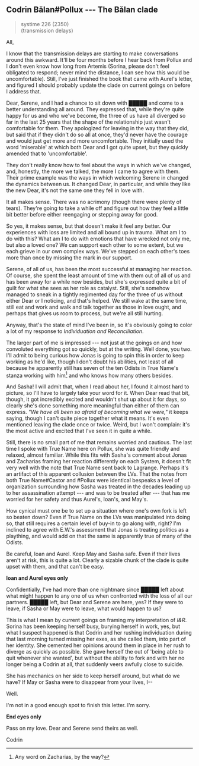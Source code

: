 ## Codrin Bălan#Pollux --- The Bălan clade

> systime 226 (2350)  
> (transmission delays)

All,

I know that the transmission delays are starting to make conversations around this awkward. It'll be four months before I hear back from Pollux and I don't even know how long from Artemis (Sorina, please don't feel obligated to respond; never mind the distance, I can see how this would be uncomfortable). Still, I've just finished the book that came with Aurel's letter, and figured I should probably update the clade on current goings on before I address that.

Dear, Serene, and I had a chance to sit down with █████ and come to a better understanding all around. They expressed that, while they're quite happy for us and who we've become, the three of us have all diverged so far in the last 25 years that the shape of the relationship just wasn't comfortable for them. They apologized for leaving in the way that they did, but said that if they didn't do so all at once, they'd never have the courage and would just get more and more uncomfortable. They initially used the word 'miserable' at which both Dear and I got quite upset, but they quickly amended that to 'uncomfortable'. 

They don't really know how to feel about the ways in which we've changed, and, honestly, the more we talked, the more I came to agree with them. Their prime example was the ways in which welcoming Serene in changed the dynamics between us. It changed Dear, in particular, and while they like the new Dear, it's not the same one they fell in love with.

It all makes sense. There was no acrimony (though there were plenty of tears). They're going to take a while off and figure out how they feel a little bit better before either reengaging or stepping away for good.

So yes, it makes sense, but that doesn't make it feel any better. Our experiences with loss are limited and all bound up in trauma. What am I to do with this? What am I to do with emotions that have wrecked not only me, but also a loved one? We can support each other to some extent, but we each grieve in our own complex ways. We've stepped on each other's toes more than once by missing the mark in our support.

Serene, of all of us, has been the most successful at managing her reaction. Of course, she spent the least amount of time with them out of all of us and has been away for a while now besides, but she's expressed quite a bit of guilt for what she sees as her role as catalyst. Still, she's somehow managed to sneak in a tightly regimented day for the three of us without either Dear or I noticing, and that's helped. We still wake at the same time, still eat and work and walk and talk together as those in love ought, and perhaps that gives us room to process, but we're all still hurting.

Anyway, that's the state of mind I've been in, so it's obviously going to color a lot of my response to *Individuation and Reconciliation*.

The larger part of me is impressed --- not just at the goings on and how convoluted everything got so quickly, but at the writing. Well done, you two. I'll admit to being curious how Jonas is going to spin this in order to keep working as he'd like, though I don't doubt his abilities, not least of all because he apparently still has seven of the ten Odists in True Name's stanza working with him[^zack] and who knows how many others besides.

And Sasha! I will admit that, when I read about her, I found it almost hard to picture, so I'll have to largely take your word for it. When Dear read that bit, though, it got incredibly excited and wouldn't shut up about it for days, so clearly she's done something more meaningful than either of them can express. *"We have all been so afraid of becoming what we were,"* it keeps saying, though I can't quite piece together what it means. It's even mentioned leaving the clade once or twice. Weird, but I won't complain: it's the most active and excited that I've seen it in quite a while.

<!-- this likely needs rewriting-->
Still, there is no small part of me that remains worried and cautious. The last time I spoke with True Name here on Pollux, she was quite friendly and relaxed, almost familiar. While this fits with Sasha's comment about Jonas and Zacharias framing her reaction differently on each System, it doesn't fit very well with the note that True Name sent back to Lagrange. Perhaps it's an artifact of this apparent collusion between the LVs. That the notes from both True Name#Castor and #Pollux were identical bespeaks a level of organization surrounding how Sasha was treated in the decades leading up to her assassination attempt --- and was to be treated after --- that has me worried for her safety and thus Aurel's, Ioan's, and May's.

How cynical must one be to set up a situation where one's own fork is left so beaten down? Even if True Name on the LVs was manipulated into doing so, that still requires a certain level of buy-in to go along with, right? I'm inclined to agree with E.W.'s assessment that Jonas is treating politics as a plaything, and would add on that the same is apparently true of many of the Odists.

Be careful, Ioan and Aurel. Keep May and Sasha safe. Even if their lives aren't at risk, this is quite a lot. Clearly a sizable chunk of the clade is quite upset with them, and that can't be easy.

**Ioan and Aurel eyes only**

Confidentially, I've had more than one nightmare since █████ left about what might happen to any one of us when confronted with the loss of all our partners. █████ left, but Dear and Serene are here, yes? If they were to leave, if Sasha or May were to leave, what would happen to us?

This is what I mean by current goings on framing my interpretation of *I&R*. Sorina has been keeping herself busy, burying herself in work, yes, but what I suspect happened is that Codrin and her rushing individuation during that last morning turned missing her exes, as she called them, into part of her identity. She cemented her opinions around them in place in her rush to diverge as quickly as possible. She gave herself the out of 'being able to quit whenever she wanted', but without the ability to fork and with her no longer being a Codrin at all, that suddenly veers awfully close to suicide.

She has mechanics on her side to keep herself around, but what do we have? If May or Sasha were to disappear from your lives, I--

Well.

I'm not in a good enough spot to finish this letter. I'm sorry.

**End eyes only**

Pass on my love. Dear and Serene send theirs as well.

Codrin

[^zack]: Any word on Zacharias, by the way?
